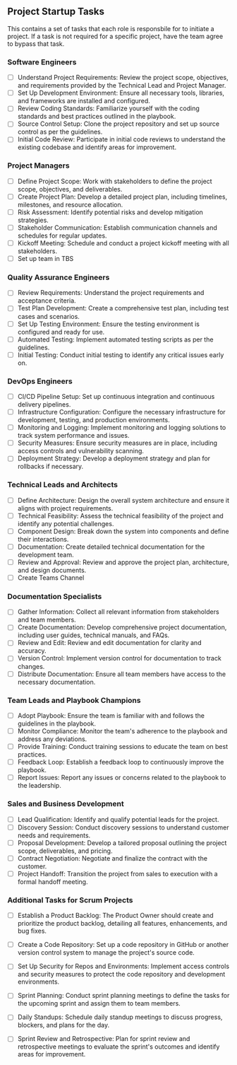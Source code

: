 ## Project Startup Tasks
This contains a set of tasks that each role is responsbile for to initiate a project. If a task is not required for a specific project, have the team agree to bypass that task.

 
### Software Engineers

- [ ] Understand Project Requirements: Review the project scope, objectives, and requirements provided by the Technical Lead and Project Manager.
- [ ] Set Up Development Environment: Ensure all necessary tools, libraries, and frameworks are installed and configured.
- [ ] Review Coding Standards: Familiarize yourself with the coding standards and best practices outlined in the playbook.
- [ ] Source Control Setup: Clone the project repository and set up source control as per the guidelines.
- [ ] Initial Code Review: Participate in initial code reviews to understand the existing codebase and identify areas for improvement.

### Project Managers
- [ ] Define Project Scope: Work with stakeholders to define the project scope, objectives, and deliverables.
- [ ] Create Project Plan: Develop a detailed project plan, including timelines, milestones, and resource allocation.
- [ ] Risk Assessment: Identify potential risks and develop mitigation strategies.
- [ ] Stakeholder Communication: Establish communication channels and schedules for regular updates.
- [ ] Kickoff Meeting: Schedule and conduct a project kickoff meeting with all stakeholders.
- [ ] Set up team in TBS

### Quality Assurance Engineers
- [ ] Review Requirements: Understand the project requirements and acceptance criteria.
- [ ] Test Plan Development: Create a comprehensive test plan, including test cases and scenarios.
- [ ] Set Up Testing Environment: Ensure the testing environment is configured and ready for use.
- [ ] Automated Testing: Implement automated testing scripts as per the guidelines.
- [ ] Initial Testing: Conduct initial testing to identify any critical issues early on.

### DevOps Engineers
- [ ] CI/CD Pipeline Setup: Set up continuous integration and continuous delivery pipelines.
- [ ] Infrastructure Configuration: Configure the necessary infrastructure for development, testing, and production environments.
- [ ] Monitoring and Logging: Implement monitoring and logging solutions to track system performance and issues.
- [ ] Security Measures: Ensure security measures are in place, including access controls and vulnerability scanning.
- [ ] Deployment Strategy: Develop a deployment strategy and plan for rollbacks if necessary.

### Technical Leads and Architects
- [ ] Define Architecture: Design the overall system architecture and ensure it aligns with project requirements.
- [ ] Technical Feasibility: Assess the technical feasibility of the project and identify any potential challenges.
- [ ] Component Design: Break down the system into components and define their interactions.
- [ ] Documentation: Create detailed technical documentation for the development team.
- [ ] Review and Approval: Review and approve the project plan, architecture, and design documents.
- [ ] Create Teams Channel

### Documentation Specialists
- [ ] Gather Information: Collect all relevant information from stakeholders and team members.
- [ ] Create Documentation: Develop comprehensive project documentation, including user guides, technical manuals, and FAQs.
- [ ] Review and Edit: Review and edit documentation for clarity and accuracy.
- [ ] Version Control: Implement version control for documentation to track changes.
- [ ] Distribute Documentation: Ensure all team members have access to the necessary documentation.

### Team Leads and Playbook Champions
- [ ] Adopt Playbook: Ensure the team is familiar with and follows the guidelines in the playbook.
- [ ] Monitor Compliance: Monitor the team's adherence to the playbook and address any deviations.
- [ ] Provide Training: Conduct training sessions to educate the team on best practices.
- [ ] Feedback Loop: Establish a feedback loop to continuously improve the playbook.
- [ ] Report Issues: Report any issues or concerns related to the playbook to the leadership.

### Sales and Business Development
- [ ] Lead Qualification: Identify and qualify potential leads for the project.
- [ ] Discovery Session: Conduct discovery sessions to understand customer needs and requirements.
- [ ] Proposal Development: Develop a tailored proposal outlining the project scope, deliverables, and pricing.
- [ ] Contract Negotiation: Negotiate and finalize the contract with the customer.
- [ ] Project Handoff: Transition the project from sales to execution with a formal handoff meeting.

### Additional Tasks for Scrum Projects
- [ ] Establish a Product Backlog: The Product Owner should create and prioritize the product backlog, detailing all features, enhancements, and bug fixes.
- [ ] Create a Code Repository: Set up a code repository in GitHub or another version control system to manage the project's source code.
- [ ] Set Up Security for Repos and Environments: Implement access controls and security measures to protect the code repository and development environments.
- [ ] Sprint Planning: Conduct sprint planning meetings to define the tasks for the upcoming sprint and assign them to team members.
- [ ] Daily Standups: Schedule daily standup meetings to discuss progress, blockers, and plans for the day.
- [ ] Sprint Review and Retrospective: Plan for sprint review and retrospective meetings to evaluate the sprint's outcomes and identify areas for improvement.

